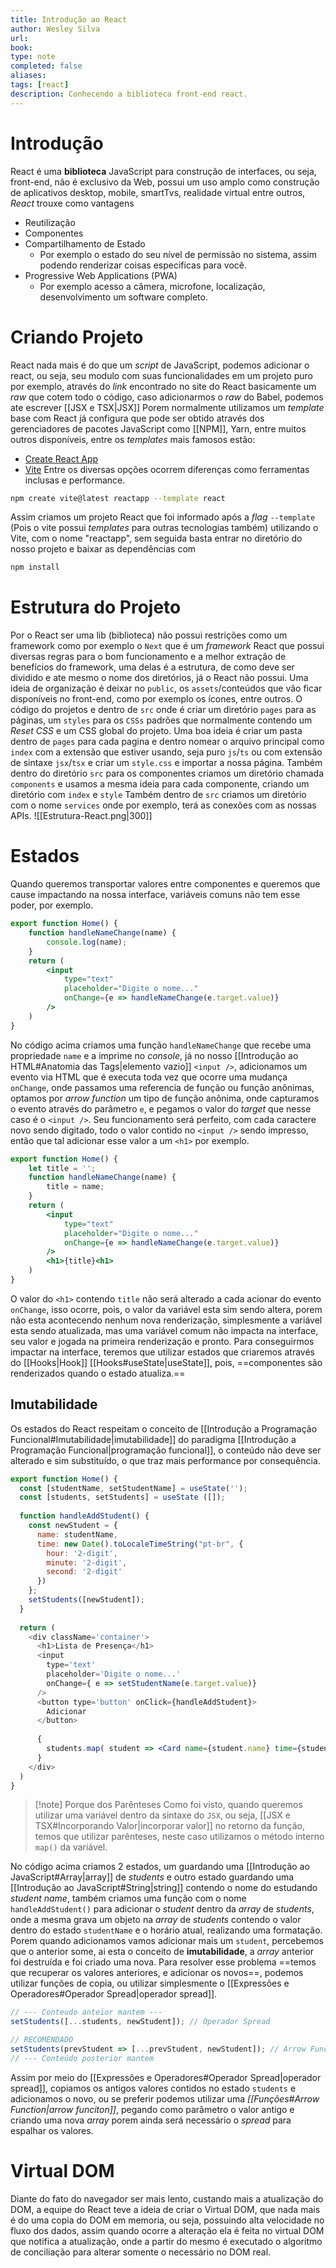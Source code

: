 ```yaml
---
title: Introdução ao React
author: Wesley Silva
url:
book:
type: note
completed: false
aliases:
tags: [react]
description: Conhecendo a biblioteca front-end react.
---
```

# Introdução
React é uma **biblioteca** JavaScript para construção de interfaces, ou seja, front-end, não é exclusivo da Web, possui um uso amplo como construção de aplicativos desktop, mobile, smartTvs, realidade virtual entre outros, _React_ trouxe como vantagens
- Reutilização
- Componentes
- Compartilhamento de Estado
	- Por exemplo o estado do seu nível de permissão no sistema, assim podendo renderizar coisas especificas para você.
- Progressive Web Applications (PWA)
	- Por exemplo acesso a câmera, microfone, localização, desenvolvimento um software completo.

# Criando Projeto
React nada mais é do que um _script_ de JavaScript, podemos adicionar o react, ou seja, seu modulo com suas funcionalidades em um projeto puro por exemplo, através do _link_ encontrado no site do React basicamente um _raw_ que cotem todo o código, caso adicionarmos o _raw_ do Babel, podemos ate escrever [[JSX e TSX|JSX]]
Porem normalmente utilizamos um _template_ base com React já configura que pode ser obtido através dos gerenciadores de pacotes JavaScript como [[NPM]],  Yarn, entre muitos outros disponíveis, entre os _templates_ mais famosos estão:
- [Create React App](https://create-react-app.dev/)
- [Vite](https://vitejs.dev/)
Entre os diversas opções ocorrem diferenças como ferramentas inclusas e performance.

```bash
npm create vite@latest reactapp --template react
```

Assim criamos um projeto React que foi informado após a _flag_ `--template` (Pois o vite possui _templates_ para outras tecnologias também) utilizando o Vite, com o nome "reactapp", sem seguida basta entrar no diretório do nosso projeto e baixar as dependências com

```bash
npm install
```

# Estrutura do Projeto
Por o React ser uma lib (biblioteca) não possui restrições como um framework como por exemplo o `Next` que é um _framework_ React que possui diversas regras para o bom funcionamento e a melhor extração de benefícios do framework, uma delas é a estrutura, de como deve ser dividido e ate mesmo o nome dos diretórios, já o React não possui.
Uma ideia de organização é deixar no `public`, os `assets`/conteúdos que vão ficar disponíveis no front-end, como por exemplo os ícones, entre outros. 
O código do projetos e dentro de `src` onde é  criar um diretório `pages` para as páginas, um `styles` para os `CSSs` padrões que normalmente contendo um _Reset CSS_ e um CSS global do projeto.
Uma boa ideia é criar um pasta dentro de `pages` para cada pagina e dentro nomear o arquivo principal como  `index` com a extensão que estiver usando, seja puro `js`/`ts` ou com extensão de sintaxe `jsx`/`tsx` e criar um `style.css` e importar a nossa página.
Também dentro do diretório `src` para os componentes criamos um diretório chamada `components` e usamos a mesma ideia para cada componente, criando um diretório com `index` e `style`
Também dentro de `src` criamos um diretório com o nome `services` onde por exemplo, terá as conexões com as nossas APIs.
![[Estrutura-React.png|300]]

# Estados 
Quando queremos transportar valores entre componentes e queremos que cause impactando na nossa interface, variáveis comuns não tem esse poder, por exemplo.

```jsx
export function Home() {
	function handleNameChange(name) {
		console.log(name);
	}
	return (
		<input
			type="text"
			placeholder="Digite o nome..."
			onChange={e => handleNameChange(e.target.value)}
		/>
	)
}
```

No código acima criamos uma função `handleNameChange` que recebe uma propriedade `name` e a imprime no _console_, já no nosso [[Introdução ao HTML#Anatomia das Tags|elemento vazio]] `<input />`, adicionamos um evento via HTML que é executa toda vez que ocorre uma mudança `onChange`, onde passamos uma referencia de função ou função anônimas, optamos por _arrow function_ um tipo de função anônima, onde capturamos o evento através do parâmetro `e`, e pegamos o valor do _target_ que nesse caso é o `<input />`.
Seu funcionamento será perfeito, com cada caractere novo sendo digitado, todo o valor contido no `<input />` sendo impresso, então que tal adicionar esse valor a um `<h1>` por exemplo.

```jsx
export function Home() {
	let title = '';
	function handleNameChange(name) {
		title = name;
	}
	return (
		<input
			type="text"
			placeholder="Digite o nome..."
			onChange={e => handleNameChange(e.target.value)}
		/>
		<h1>{title}<h1>
	)
}
```

O valor do `<h1>` contendo `title` não será alterado a cada acionar do evento `onChange`,  isso ocorre, pois, o valor da variável esta sim sendo altera, porem não esta acontecendo nenhum nova renderização, simplesmente a variável esta sendo atualizada, mas uma variável comum não impacta na interface, seu valor e jogada na primeira renderização e pronto.
Para conseguirmos impactar na interface, teremos que utilizar estados que criaremos através do [[Hooks|Hook]] [[Hooks#useState|useState]], pois, ==componentes são renderizados quando o estado atualiza.==

## Imutabilidade
Os estados do React respeitam o conceito de [[Introdução a Programação Funcional#Imutabilidade|imutabilidade]] do paradigma [[Introdução a Programação Funcional|programação funcional]], o conteúdo não deve ser alterado e sim substituído, o que traz mais performance por consequência.

```jsx
export function Home() {
  const [studentName, setStudentName] = useState('');
  const [students, setStudents] = useState ([]);
  
  function handleAddStudent() {
    const newStudent = {
      name: studentName,
      time: new Date().toLocaleTimeString("pt-br", {
        hour: '2-digit',
        minute: '2-digit',
        second: '2-digit'
      })
    };
    setStudents([newStudent]);
  }
  
  return (
    <div className='container'>
      <h1>Lista de Presença</h1>
      <input
        type='text'
        placeholder='Digite o nome...'
        onChange={ e => setStudentName(e.target.value)}
      />
      <button type='button' onClick={handleAddStudent}>
        Adicionar
      </button>
  
      {
        students.map( student => <Card name={student.name} time={student.time}/>)
      }
    </div>
  )
}
```

>[!note] Porque dos Parênteses
>Como foi visto, quando queremos utilizar uma variável dentro da sintaxe do `JSX`, ou seja, [[JSX e TSX#Incorporando Valor|incorporar valor]] no retorno da função, temos que utilizar parênteses, neste caso utilizamos o método interno `map()` da variável.

No código acima criamos 2 estados, um guardando uma [[Introdução ao JavaScript#Array|array]] de _students_ e outro estado guardando uma [[Introdução ao JavaScript#String|string]] contendo o nome do estudando _student name_, também criamos uma função com o nome `handleAddStudent()` para adicionar o _student_ dentro da _array_ de _students_, onde a mesma grava um objeto na _array_ de _students_ contendo o valor dentro do estado `studentName` e o horário atual, realizando uma formatação.
Porem quando adicionamos vamos adicionar mais um `student`, percebemos que o anterior some, ai esta o conceito de **imutabilidade**, a _array_ anterior foi destruída e foi criado uma nova.
Para resolver esse problema ==temos que recuperar os valores anteriores, e adicionar os  novos==, podemos utilizar funções de copia, ou utilizar simplesmente o [[Expressões e Operadores#Operador Spread|operador spread]].

```js
// --- Conteudo anteior mantem ---
setStudents([...students, newStudent]); // Operador Spread

// RECOMENDADO
setStudents(prevStudent => [...prevStudent, newStudent]); // Arrow Function com Spread
// --- Conteúdo posterior mantem
```

Assim por meio do [[Expressões e Operadores#Operador Spread|operador spread]], copiamos os antigos valores contidos no estado `students` e adicionamos o novo, ou se preferir podemos utilizar uma _[[Funções#*Arrow Function*|arrow funciton]]_, pegando como parâmetro o valor antigo e criando uma nova _array_ porem ainda será necessário o _spread_ para espalhar os valores.

# Virtual DOM
Diante do fato do navegador ser mais lento, custando mais a atualização do DOM, a equipe do React teve a ideia de criar o Virtual DOM, que nada mais é do uma copia do DOM em memoria, ou seja, possuindo alta velocidade no fluxo dos dados, assim quando ocorre a alteração ela é feita no virtual DOM que notifica a atualização, onde a partir do mesmo é executado o algoritmo de conciliação para alterar somente o necessário no DOM real.